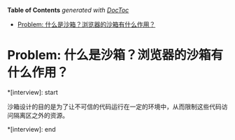 <!-- START doctoc generated TOC please keep comment here to allow auto update -->
<!-- DON'T EDIT THIS SECTION, INSTEAD RE-RUN doctoc TO UPDATE -->
**Table of Contents**  *generated with [DocToc](https://github.com/thlorenz/doctoc)*

- [Problem: 什么是沙箱？浏览器的沙箱有什么作用？](#problem-%E4%BB%80%E4%B9%88%E6%98%AF%E6%B2%99%E7%AE%B1%E6%B5%8F%E8%A7%88%E5%99%A8%E7%9A%84%E6%B2%99%E7%AE%B1%E6%9C%89%E4%BB%80%E4%B9%88%E4%BD%9C%E7%94%A8)

<!-- END doctoc generated TOC please keep comment here to allow auto update -->

<!--
 * @Author: mrzou
 * @Date: 2021-07-23 12:29:06
 * @LastEditors: mrzou
 * @LastEditTime: 2021-07-23 12:29:35
 * @Description: file content
-->

# Problem: 什么是沙箱？浏览器的沙箱有什么作用？

\*[interview]: start

沙箱设计的目的是为了让不可信的代码运行在一定的环境中，从而限制这些代码访问隔离区之外的资源。

\*[interview]: end
